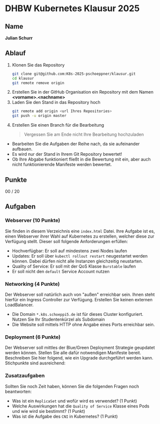# DHBW Kubernetes Klausur 2025

## Name

**Julian Schurr**

## Ablauf

1. Klonen Sie das Repository
    ```bash
    git clone git@github.com:K8s-2025-pschoeppner/klausur.git
    cd klausur
    git remote remove origin
    ```
2. Erstellen Sie in der GitHub Organisation ein Repository mit dem Namen **\<vorname>.\<nachname>**
3. Laden Sie den Stand in das Repository hoch
   ```bash
   git remote add origin <url Ihres Repositories>
   git push -u origin master
   ```
4. Erstellen Sie einen Branch für die Bearbeitung
   > Vergessen Sie am Ende nicht Ihre Bearbeitung hochzuladen

* Bearbeiten Sie die Aufgaben der Reihe nach, da sie aufeinander aufbauen.
* Es wird nur der Stand in Ihrem Git Repository bewertet!
* Ob Ihre Abgabe funktioniert fließt in die Bewertung mit ein, aber auch nicht funktionierende Manifeste werden bewertet.

## Punkte

00 / 20

## Aufgaben

### Webserver (10 Punkte)

Sie finden in diesem Verzeichnis eine `index.html` Datei. Ihre Aufgabe ist es, einen Webserver ihrer Wahl auf Kubernetes zu erstellen, welcher diese zur Verfügung stellt. Dieser soll folgende Anforderungen erfüllen:

* Hochverfügbar: Er soll auf mindestens zwei Nodes laufen
* Updates: Er soll über `kubectl rollout restart` neugestartet werden können. Dabei dürfen nicht alle Instanzen gleichzeitig neustarten.
* Quality of Service: Er soll mit der QoS Klasse `Burstable` laufen
* Er soll nicht den `default` Service Account nutzen

### Networking (4 Punkte)

Der Webserver soll natürlich auch von "außen" erreichbar sein. Ihnen steht hierfür ein Ingress Controller zur Verfügung. Erstellen Sie keinen externen LoadBalancer.

* Die Domain `*.k8s.schoeppi5.de` ist für dieses Cluster konfiguriert. Nutzen Sie Ihr Studentenkürzel als Subdomain
* Die Website soll mittels HTTP ohne Angabe eines Ports erreichbar sein.

### Deployment (6 Punkte)

Der Webserver soll mittles der Blue/Green Deployment Strategie geupdatet werden können. Stellen Sie alle dafür notwendigen Manifeste bereit. Beschreiben Sie hier folgend, wie ein Upgrade durchgeführt werden kann. Stichpunkte sind ausreichend:



### Zusatzaufgaben

Sollten Sie noch Zeit haben, können Sie die folgenden Fragen noch beantworten:

* Was ist ein `ReplicaSet` und wofür wird es verwendet? (1 Punkt)
* Welche Auswirkungen hat die `Quality of Service` Klasse eines Pods und wie wird sie bestimmt? (1 Punkt)
* Was ist die Aufgabe des `CNI` in Kubernetes? (1 Punkt)

